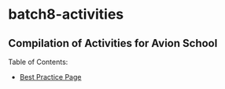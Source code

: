 # batch8-activities

## Compilation of Activities for Avion School

Table of Contents:

* [Best Practice Page](/a1-best-practice-page)